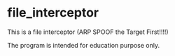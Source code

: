 # file_interceptor

This is a file interceptor  (ARP SPOOF the Target First!!!!)

The program is intended for education purpose only.
